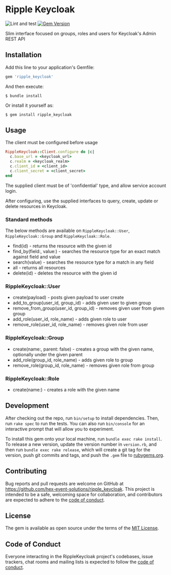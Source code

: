 # Ripple Keycloak

![Lint and test](https://github.com/hex-event-solutions/ripple_keycloak/workflows/Lint%20and%20test/badge.svg)
[![Gem Version](https://badge.fury.io/rb/ripple_keycloak.svg)](https://badge.fury.io/rb/ripple_keycloak)

Slim interface focused on groups, roles and users for Keycloak's Admin REST API

## Installation

Add this line to your application's Gemfile:

```ruby
gem 'ripple_keycloak'
```

And then execute:

    $ bundle install

Or install it yourself as:

    $ gem install ripple_keycloak

## Usage

The client must be configured before usage

```ruby
RippleKeycloak::Client.configure do |c|
  c.base_url = <keycloak_url>
  c.realm = <keycloak_realm>
  c.client_id = <client_id>
  c.client_secret = <client_secret>
end
```

The supplied client must be of 'confidential' type, and allow service account login.

After configuring, use the supplied interfaces to query, create, update or delete resources in Keycloak.

### Standard methods

The below methods are available on `RippleKeycloak::User`, `RippleKeycloak::Group` and `RippleKeycloak::Role`.

- find(id) - returns the resource with the given id
- find_by(field:, value:) - searches the resource type for an exact match against field and value
- search(value) - searches the resource type for a match in any field
- all - returns all resources
- delete(id) - deletes the resource with the given id

### RippleKeycloak::User

- create(payload) - posts given payload to user create
- add_to_group(user_id, group_id) - adds given user to given group
- remove_from_group(user_id, group_id) - removes given user from given group
- add_role(user_id, role_name) - adds given role to user
- remove_role(user_id, role_name) - removes given role from user

### RippleKeycloak::Group

- create(name:, parent: false) - creates a group with the given name, optionally under the given parent
- add_role(group_id, role_name) - adds given role to group
- remove_role(group_id, role_name) - removes given role from group

### RippleKeycloak::Role

- create(name:) - creates a role with the given name

## Development

After checking out the repo, run `bin/setup` to install dependencies. Then, run `rake spec` to run the tests. You can also run `bin/console` for an interactive prompt that will allow you to experiment.

To install this gem onto your local machine, run `bundle exec rake install`. To release a new version, update the version number in `version.rb`, and then run `bundle exec rake release`, which will create a git tag for the version, push git commits and tags, and push the `.gem` file to [rubygems.org](https://rubygems.org).

## Contributing

Bug reports and pull requests are welcome on GitHub at https://github.com/hex-event-solutions/ripple_keycloak. This project is intended to be a safe, welcoming space for collaboration, and contributors are expected to adhere to the [code of conduct](https://github.com/hex-event-solutions/ripple_keycloak/blob/main/CODE_OF_CONDUCT.md).


## License

The gem is available as open source under the terms of the [MIT License](https://opensource.org/licenses/MIT).

## Code of Conduct

Everyone interacting in the RippleKeycloak project's codebases, issue trackers, chat rooms and mailing lists is expected to follow the [code of conduct](https://github.com/hex-event-solutions/ripple_keycloak/blob/main/CODE_OF_CONDUCT.md).
